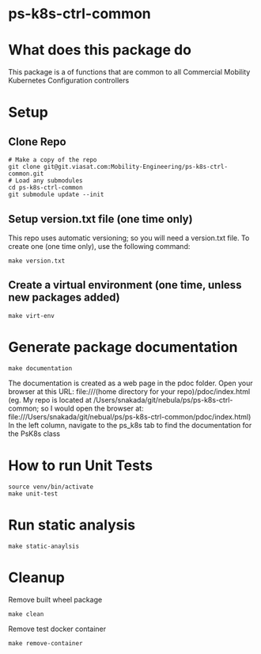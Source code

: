 # ps-k8s-ctrl-common

# What does this package do
This package is a of functions that are common to all Commercial Mobility
Kubernetes Configuration controllers

# Setup
## Clone Repo
```
# Make a copy of the repo
git clone git@git.viasat.com:Mobility-Engineering/ps-k8s-ctrl-common.git
# Load any submodules
cd ps-k8s-ctrl-common
git submodule update --init
```

## Setup version.txt file (one time only)
This repo uses automatic versioning; so you will need a version.txt file.
To create one (one time only), use the following command:
```
make version.txt
```

## Create a virtual environment (one time, unless new packages added)
```
make virt-env
```

# Generate package documentation
```
make documentation
```
The documentation is created as a web page in the pdoc folder.  Open your browser
at this URL:
    file:///(home directory for your repo)/pdoc/index.html
(eg. My repo is located at /Users/snakada/git/nebula/ps/ps-k8s-ctrl-common; so
I would open the browser at: file:///Users/snakada/git/nebual/ps/ps-k8s-ctrl-common/pdoc/index.html)
In the left column, navigate to the ps_k8s tab to find the documentation for the
PsK8s class

# How to run Unit Tests
```
source venv/bin/activate
make unit-test
```

# Run static analysis
```
make static-anaylsis
```

# Cleanup
Remove built wheel package 
```
make clean
```
Remove test docker container
```
make remove-container
```
